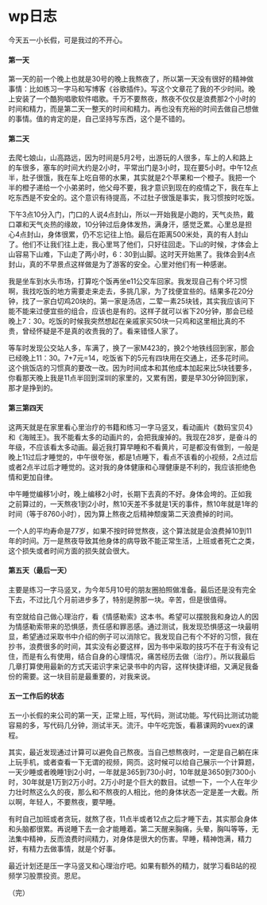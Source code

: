 # wp日志

今天五一小长假，可是我过的不开心。

#### 第一天
第一天的前一个晚上也就是30号的晚上我熬夜了，所以第一天没有很好的精神做事情：比如练习一字马和写博客《谷歌插件》。写这个文章花了我的不少时间。晚上安装了一个酷狗唱歌软件唱歌。千万不要熬夜，熬夜不仅仅是浪费那2个小时的时间和精力，而是第二天一整天的时间和精力。再也没有充裕的时间去做自己想做的事情。值的肯定的是，自己坚持写东西，这个是不错的。

#### 第二天

去爬七娘山，山高路远，因为时间是5月2号，出游玩的人很多，车上的人和路上的车很多，塞车的时间大约是2小时，平常出门是3小时，现在要5小时。中午12点半，肚子很饿，我在车上吃自带的水果，其实就是2个苹果和一个橙子。我把一个半的橙子递给一个小弟弟时，他父母不要，我才意识到现在的疫情之下，我在车上吃东西是不安全的。这个意识有待提高，不过肚子很饿是事实，我习惯按时吃饭。

下午3点10分入门，门口的人说4点封山，所以一开始我是小跑的，天气炎热，戴口罩和天气炎热的缘故，10分钟过后身体发热，满身汗，感觉乏累。心里总是担心4点封山，身体很累，仍不忘记往上怕。最后在距离500米处，真的有人封山了。他们不让我们往上走，我心里骂了他们，只好往回走。下山的时候，才体会上山容易下山难，下山走了两小时，6：30到山脚。这时天开始黑了。我体会到4点封山，真的不早景点这样做是为了游客的安全。心里对他们有一种感谢。

我是坐车到水头市场，打算吃个饭再坐e11公交车回家。我发现自己有个坏习惯啊，我找吃饭的地方需要走来走去，多挑几家，为了找便宜些的。结果多花20分钟，找了一家白切鸡20块的。第一家是汤店，二荤一素25块钱，其实我应该问下能不能来过便宜些的组合，应该也是有的。这样子就可以省下20分钟，那会已经晚上7：30。吃饭的时候我突然想起在亲戚家买50块一只鸡和这里相比真的不贵，曾经怀疑是不是真的收贵我的了。看来错怪人家了。

等车时发现公交站人多，车满了，换了一家M423的，换2个地铁线回到家，那会已经晚上11：30。7+7元=14，吃饭省下的5元有四块用在交通上，还多花时间。这个挑饭店的习惯真的要改一改。因为时间成本和其他成本加起来比5块钱要多，你看那天晚上我是11点半回到深圳的家里的，又累有困，要是早30分钟回到家，那才是挣到的。

#### 第三第四天

这两天就是在家里看心里治疗的书籍和练习一字马竖叉，看动画片《数码宝贝4》和《海贼王》。我不能看太多的动画片的，会把我废掉的。我现在28岁，是奋斗的年级，不应该看太多动画。最近我打算早睡和不看黄片，可是都没有做到，一般是晚上11过后才睡觉的，中午很夸张，都是1点睡下，看点不该看的小视频，2点过后或者2点半过后才睡觉的。这对我的身体健康和心理健康是不利的，我应该拒绝色情和更加自律。

中午睡觉编移1小时，晚上编移2小时，长期下去真的不好。身体会垮的。正如我之前算过的，一天熬夜1到2小时，熬10天差不多就是1天的事件，熬10年就是1年的时间（等于8760小时），因为算上熬夜之后精神颓废第二天浪费掉的时间。

一个人的平均寿命是77岁，如果不按时碎觉熬夜，这个算法就是会浪费掉10到11年的时间。万一是熬夜导致其他身体的病导致不能正常生活，上班或者死亡之类，这个损失或者时间方面的损失就会很大。

#### 第五天（最后一天）

主要是练习一字马竖叉，为今年5月10号的朋友圈拍照做准备。最后还是没有完全下去，不过比几个月前进步多了，特别是胯那一块。辛苦，但是很值得。

有空就给自己做心理治疗，看《情感勒索》这本书。希望可以摆脱我和身边人的因为情感勒索带来的恐惧感，责任感和罪恶感。通过测试，我发现恐惧感这一块最明显，希望通过采取书中介绍的例子可以消除它。我发现自己有个不好的习惯，我在抄书，浪费很多的时间，其实没有必要这样，因为书中采取的技巧不在于有没有记住，而是有么有使用，结合自身的心理情况，痛苦经历去做（治疗）。所以我最后几章打算使用最新的方式天诺识字来记录书中的内容，这样快捷详细，又满足我备份的需要。这一块目前是最重要的，对我来说。


#### 五一工作后的状态

五一小长假的来公司的第一天，正常上班，写代码，测试功能。写代码比测试功能容易的多，写代码几分钟，测试半天。流汗。中午吃完饭，看慕课网的vuex的课程。


其实，最近发现通过计算可以避免自己熬夜。当自己想熬夜时，一定是自己躺在床上玩手机，或者查看一下无谓的视频，网页。这时候可以给自己展示一个计算题，一天少睡或者晚睡1到2小时，一年就是365到730小时，10年就是3650到7300小时，30年就是1万到2万小时。2万小时是个巨大的数目。试想一下，一个人在年少力壮时熬这么久的夜，那么和不熬夜的人相比，他的身体状态一定是差一大截。所以啊，年轻人，不要熬夜，要早睡。

有时自己加班或者贪玩，就熬了夜，11点半或者12点之后才睡下去，其实那会身体和头脑都很累。再说睡下去一会才能睡着。第二天醒来胸痛，头晕，胸叫等等，无法集中精神，反而浪费时间精力，对身体是很大的伤害。早睡，精神饱满，精力好，有精力去做事情，就是个好事。

最近计划还是压一字马竖叉和心理治疗吧。如果有额外的精力，就学习看B站的视频学习股票投资。恩尼。


（完）

